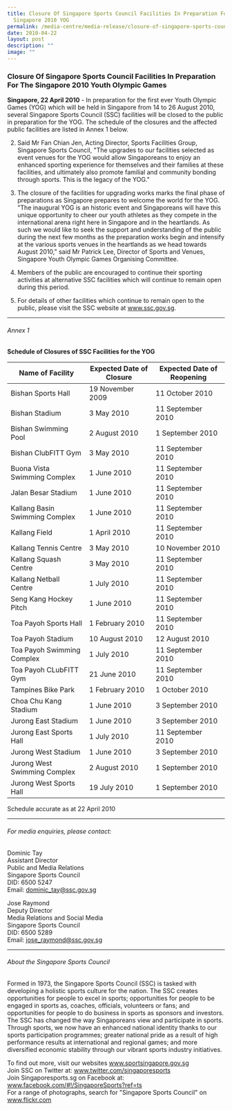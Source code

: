 ```yaml
---
title: Closure Of Singapore Sports Council Facilities In Preparation For The
  Singapore 2010 YOG
permalink: /media-centre/media-release/closure-of-singapore-sports-council-facilities-in-preparation-for-the-sg/
date: 2010-04-22
layout: post
description: ""
image: ""
---
```

### **Closure Of Singapore Sports Council Facilities In Preparation For The Singapore 2010 Youth Olympic Games**

**Singapore, 22 April 2010** - In preparation for the first ever Youth Olympic Games (YOG) which will be held in Singapore from 14 to 26 August 2010, several Singapore Sports Council (SSC) facilities will be closed to the public in preparation for the YOG. The schedule of the closures and the affected public facilities are listed in Annex 1 below.

2. Said Mr Fan Chian Jen, Acting Director, Sports Facilities Group, Singapore Sports Council, "The upgrades to our facilities selected as event venues for the YOG would allow Singaporeans to enjoy an enhanced sporting experience for themselves and their families at these facilities, and ultimately also promote familial and community bonding through sports. This is the legacy of the YOG."

3. The closure of the facilities for upgrading works marks the final phase of preparations as Singapore prepares to welcome the world for the YOG. "The inaugural YOG is an historic event and Singaporeans will have this unique opportunity to cheer our youth athletes as they compete in the international arena right here in Singapore and in the heartlands. As such we would like to seek the support and understanding of the public during the next few months as the preparation works begin and intensify at the various sports venues in the heartlands as we head towards August 2010," said Mr Patrick Lee, Director of Sports and Venues, Singapore Youth Olympic Games Organising Committee.

4. Members of the public are encouraged to continue their sporting activities at alternative SSC facilities which will continue to remain open during this period.

5. For details of other facilities which continue to remain open to the public, please visit the SSC website at www.ssc.gov.sg.

---

###### Annex 1
**Schedule of Closures of SSC Facilities for the YOG**

| Name of Facility | Expected Date of Closure | Expected Date of Reopening |
| --- | --- |--- |
| Bishan Sports Hall | 19 November 2009 | 11 October 2010 |
| Bishan Stadium | 3 May 2010 | 11 September 2010 |
| Bishan Swimming Pool | 2 August 2010 | 1 September 2010 |
| Bishan ClubFITT Gym | 3 May 2010 | 11 September 2010 |
| Buona Vista Swimming Complex | 1 June 2010 | 11 September 2010 |
| Jalan Besar Stadium | 1 June 2010 | 11 September 2010 |
| Kallang Basin Swimming Complex | 1 June 2010 | 11 September 2010 |
| Kallang Field | 1 April 2010 | 11 September 2010 |
| Kallang Tennis Centre | 3 May 2010 | 10 November 2010 |
| Kallang Squash Centre | 3 May 2010 | 11 September 2010 |
| Kallang Netball Centre | 1 July 2010 | 11 September 2010 |
| Seng Kang Hockey Pitch | 1 June 2010 | 11 September 2010 |
| Toa Payoh Sports Hall | 1 February 2010 | 11 September 2010 |
| Toa Payoh Stadium | 10 August 2010 | 12 August 2010 |
| Toa Payoh Swimming Complex | 1 July 2010 | 11 September 2010 |
| Toa Payoh CLubFITT Gym | 21 June 2010 | 11 September 2010 |
| Tampines Bike Park | 1 February 2010 | 1 October 2010 |
| Choa Chu Kang Stadium | 1 June 2010 | 3 September 2010 |
| Jurong East Stadium | 1 June 2010 | 3 September 2010 |
| Jurong East Sports Hall | 1 July 2010 | 11 September 2010 |
| Jurong West Stadium | 1 June 2010 | 3 September 2010 |
| Jurong West Swimming Complex | 2 August 2010 | 1 September 2010 |
| Jurong West Sports Hall | 19 July 2010 | 1 September 2010 | 


Schedule accurate as at 22 April 2010

---

###### For media enquiries, please contact:

Dominic Tay
<br>
Assistant Director
<br>
Public and Media Relations
<br>
Singapore Sports Council
<br>
DID: 6500 5247
<br>
Email: [dominic_tay@ssc.gov.sg](mailto:dominic_tay@ssc.gov.sg)

Jose Raymond
<br>
Deputy Director
<br>
Media Relations and Social Media
<br>
Singapore Sports Council
<br>
DID: 6500 5289
<br>
Email: [jose_raymond@ssc.gov.sg](mailto:jose_raymond@ssc.gov.sg)

---

###### About the Singapore Sports Council
Formed in 1973, the Singapore Sports Council (SSC) is tasked with developing a holistic sports culture for the nation. The SSC creates opportunities for people to excel in sports; opportunities for people to be engaged in sports as, coaches, officials, volunteers or fans; and opportunities for people to do business in sports as sponsors and investors. The SSC has changed the way Singaporeans view and participate in sports. Through sports, we now have an enhanced national identity thanks to our sports participation programmes; greater national pride as a result of high performance results at international and regional games; and more diversified economic stability through our vibrant sports industry initiatives.

To find out more, visit our websites www.sportsingapore.gov.sg
<br>
Join SSC on Twitter at: www.twitter.com/singaporesports
<br>
Join Singaporesports.sg on Facebook at: www.facebook.com/#!/SingaporeSports?ref=ts
<br>
For a range of photographs, search for "Singapore Sports Council" on www.flickr.com